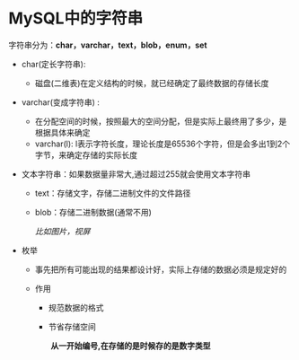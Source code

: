 # MySQL中的字符串

字符串分为：**char，varchar，text，blob，enum，set**

- char(定长字符串):
  - 磁盘(二维表)在定义结构的时候，就已经确定了最终数据的存储长度

- varchar(变成字符串) :

  - 在分配空间的时候，按照最大的空间分配，但是实际上最终用了多少，是根据具体来确定
  - varchar(l): l表示字符长度，理论长度是65536个字符，但是会多出1到2个字节，来确定存储的实际长度	

- 文本字符串：如果数据量非常大,通过超过255就会使用文本字符串

  - text：存储文字，存储二进制文件的文件路径

  - blob：存储二进制数据(通常不用)

    *比如图片，视屏*

- 枚举

  - 事先把所有可能出现的结果都设计好，实际上存储的数据必须是规定好的

  - 作用

    - 规范数据的格式

    - 节省存储空间

      ​	**从一开始编号,在存储的是时候存的是数字类型**

  
